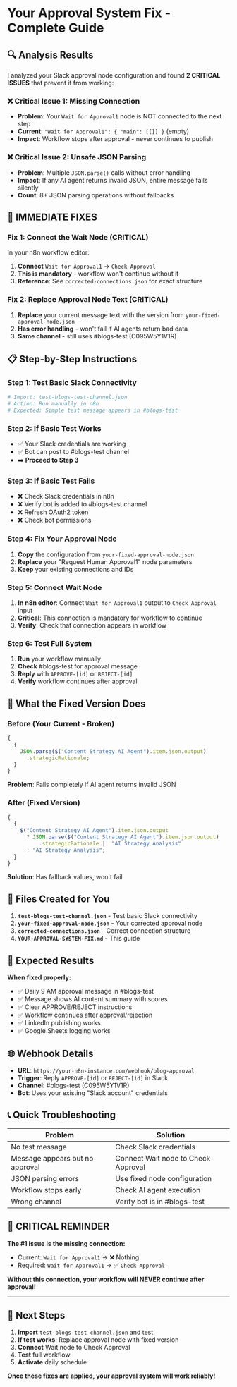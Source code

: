 # Your Approval System Fix - Complete Guide

## 🔍 **Analysis Results**

I analyzed your Slack approval node configuration and found **2 CRITICAL ISSUES** that prevent it from working:

### ❌ **Critical Issue 1: Missing Connection**

- **Problem**: Your `Wait for Approval1` node is NOT connected to the next step
- **Current**: `"Wait for Approval1": { "main": [[]] }` (empty)
- **Impact**: Workflow stops after approval - never continues to publish

### ❌ **Critical Issue 2: Unsafe JSON Parsing**

- **Problem**: Multiple `JSON.parse()` calls without error handling
- **Impact**: If any AI agent returns invalid JSON, entire message fails silently
- **Count**: 8+ JSON parsing operations without fallbacks

## 🚀 **IMMEDIATE FIXES**

### **Fix 1: Connect the Wait Node (CRITICAL)**

In your n8n workflow editor:

1. **Connect** `Wait for Approval1` → `Check Approval`
2. **This is mandatory** - workflow won't continue without it
3. **Reference**: See `corrected-connections.json` for exact structure

### **Fix 2: Replace Approval Node Text (CRITICAL)**

1. **Replace** your current message text with the version from `your-fixed-approval-node.json`
2. **Has error handling** - won't fail if AI agents return bad data
3. **Same channel** - still uses #blogs-test (C095W5Y1V1R)

## 📋 **Step-by-Step Instructions**

### **Step 1: Test Basic Slack Connectivity**

```bash
# Import: test-blogs-test-channel.json
# Action: Run manually in n8n
# Expected: Simple test message appears in #blogs-test
```

### **Step 2: If Basic Test Works**

- ✅ Your Slack credentials are working
- ✅ Bot can post to #blogs-test channel
- ➡️ **Proceed to Step 3**

### **Step 3: If Basic Test Fails**

- ❌ Check Slack credentials in n8n
- ❌ Verify bot is added to #blogs-test channel
- ❌ Refresh OAuth2 token
- ❌ Check bot permissions

### **Step 4: Fix Your Approval Node**

1. **Copy** the configuration from `your-fixed-approval-node.json`
2. **Replace** your "Request Human Approval1" node parameters
3. **Keep** your existing connections and IDs

### **Step 5: Connect Wait Node**

1. **In n8n editor**: Connect `Wait for Approval1` output to `Check Approval` input
2. **Critical**: This connection is mandatory for workflow to continue
3. **Verify**: Check that connection appears in workflow

### **Step 6: Test Full System**

1. **Run** your workflow manually
2. **Check** #blogs-test for approval message
3. **Reply** with `APPROVE-[id]` or `REJECT-[id]`
4. **Verify** workflow continues after approval

## 🔧 **What the Fixed Version Does**

### **Before (Your Current - Broken)**

```javascript
{
  {
    JSON.parse($("Content Strategy AI Agent").item.json.output)
      .strategicRationale;
  }
}
```

**Problem**: Fails completely if AI agent returns invalid JSON

### **After (Fixed Version)**

```javascript
{
  {
    $("Content Strategy AI Agent").item.json.output
      ? JSON.parse($("Content Strategy AI Agent").item.json.output)
          .strategicRationale || "AI Strategy Analysis"
      : "AI Strategy Analysis";
  }
}
```

**Solution**: Has fallback values, won't fail

## 📁 **Files Created for You**

1. **`test-blogs-test-channel.json`** - Test basic Slack connectivity
2. **`your-fixed-approval-node.json`** - Your corrected approval node
3. **`corrected-connections.json`** - Correct connection structure
4. **`YOUR-APPROVAL-SYSTEM-FIX.md`** - This guide

## 🎯 **Expected Results**

**When fixed properly:**

- ✅ Daily 9 AM approval message in #blogs-test
- ✅ Message shows AI content summary with scores
- ✅ Clear APPROVE/REJECT instructions
- ✅ Workflow continues after approval/rejection
- ✅ LinkedIn publishing works
- ✅ Google Sheets logging works

## 🌐 **Webhook Details**

- **URL**: `https://your-n8n-instance.com/webhook/blog-approval`
- **Trigger**: Reply `APPROVE-[id]` or `REJECT-[id]` in Slack
- **Channel**: #blogs-test (C095W5Y1V1R)
- **Bot**: Uses your existing "Slack account" credentials

## 📞 **Quick Troubleshooting**

| Problem                         | Solution                            |
| ------------------------------- | ----------------------------------- |
| No test message                 | Check Slack credentials             |
| Message appears but no approval | Connect Wait node to Check Approval |
| JSON parsing errors             | Use fixed node configuration        |
| Workflow stops early            | Check AI agent execution            |
| Wrong channel                   | Verify bot is in #blogs-test        |

## 🚨 **CRITICAL REMINDER**

**The #1 issue is the missing connection:**

- Current: `Wait for Approval1` → ❌ Nothing
- Required: `Wait for Approval1` → ✅ `Check Approval`

**Without this connection, your workflow will NEVER continue after approval!**

---

## 🎉 **Next Steps**

1. **Import** `test-blogs-test-channel.json` and test
2. **If test works**: Replace approval node with fixed version
3. **Connect** Wait node to Check Approval
4. **Test** full workflow
5. **Activate** daily schedule

**Once these fixes are applied, your approval system will work reliably!**
